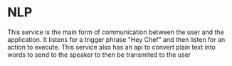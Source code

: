 # NLP

This service is the main form of communication between the user and the application. It listens for a trigger phrase
"Hey Chef" and then listen for an action to execute. This service also has an api to convert plain text into
words to send to the speaker to then be transmited to the user
